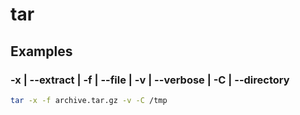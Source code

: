 # tar

## Examples

### -x | --extract | -f | --file | -v | --verbose | -C | --directory

```bash
tar -x -f archive.tar.gz -v -C /tmp
```
